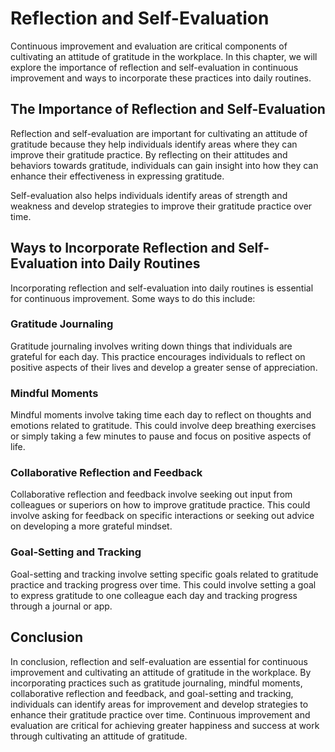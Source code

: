 Reflection and Self-Evaluation
================================================================================

Continuous improvement and evaluation are critical components of cultivating an attitude of gratitude in the workplace. In this chapter, we will explore the importance of reflection and self-evaluation in continuous improvement and ways to incorporate these practices into daily routines.

The Importance of Reflection and Self-Evaluation
------------------------------------------------

Reflection and self-evaluation are important for cultivating an attitude of gratitude because they help individuals identify areas where they can improve their gratitude practice. By reflecting on their attitudes and behaviors towards gratitude, individuals can gain insight into how they can enhance their effectiveness in expressing gratitude.

Self-evaluation also helps individuals identify areas of strength and weakness and develop strategies to improve their gratitude practice over time.

Ways to Incorporate Reflection and Self-Evaluation into Daily Routines
----------------------------------------------------------------------

Incorporating reflection and self-evaluation into daily routines is essential for continuous improvement. Some ways to do this include:

### Gratitude Journaling

Gratitude journaling involves writing down things that individuals are grateful for each day. This practice encourages individuals to reflect on positive aspects of their lives and develop a greater sense of appreciation.

### Mindful Moments

Mindful moments involve taking time each day to reflect on thoughts and emotions related to gratitude. This could involve deep breathing exercises or simply taking a few minutes to pause and focus on positive aspects of life.

### Collaborative Reflection and Feedback

Collaborative reflection and feedback involve seeking out input from colleagues or superiors on how to improve gratitude practice. This could involve asking for feedback on specific interactions or seeking out advice on developing a more grateful mindset.

### Goal-Setting and Tracking

Goal-setting and tracking involve setting specific goals related to gratitude practice and tracking progress over time. This could involve setting a goal to express gratitude to one colleague each day and tracking progress through a journal or app.

Conclusion
----------

In conclusion, reflection and self-evaluation are essential for continuous improvement and cultivating an attitude of gratitude in the workplace. By incorporating practices such as gratitude journaling, mindful moments, collaborative reflection and feedback, and goal-setting and tracking, individuals can identify areas for improvement and develop strategies to enhance their gratitude practice over time. Continuous improvement and evaluation are critical for achieving greater happiness and success at work through cultivating an attitude of gratitude.


